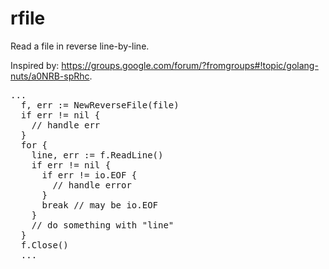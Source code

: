 rfile
=====

Read a file in reverse line-by-line.

Inspired by: https://groups.google.com/forum/?fromgroups#!topic/golang-nuts/a0NRB-spRhc.

<pre>
...
  f, err := NewReverseFile(file)
  if err != nil {
    // handle err
  }
  for {
    line, err := f.ReadLine()
    if err != nil {
      if err != io.EOF {
        // handle error
      }
      break // may be io.EOF
    }
    // do something with "line"
  }
  f.Close()
  ...
</pre>
